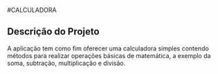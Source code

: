 #CALCULADORA

## Descrição do Projeto
A aplicação tem como fim oferecer uma calculadora simples contendo métodos para realizar operações básicas de matemática, a exemplo da soma, subtração, multiplicação e divisão.
